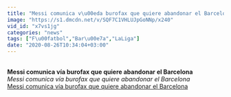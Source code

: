```yaml
---
title: "Messi comunica v\u00eda burofax que quiere abandonar el Barcelona"
image: "https://s1.dmcdn.net/v/SQF7C1VHLUJpGoNNp/x240"
vid_id: "x7vs1jg"
categories: "news"
tags: ["F\u00fatbol","Bar\u00e7a","LaLiga"]
date: "2020-08-26T10:34:04+03:00"
---
```

<br><b>Messi comunica vía burofax que quiere abandonar el Barcelona</b><br> <i>Messi comunica vía burofax que quiere abandonar el Barcelona</i><br> <u>Messi comunica vía burofax que quiere abandonar el Barcelona</u>
